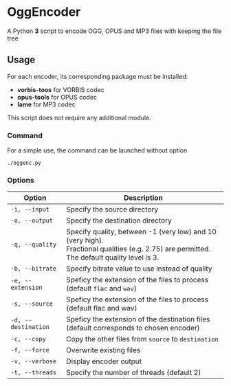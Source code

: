 # OggEncoder
A Python **3** script to encode OGG, OPUS and MP3 files with keeping the file tree

## Usage
For each encoder, its corresponding package must be installed:
- **vorbis-toos** for VORBIS codec
- **opus-tools** for OPUS codec
- **lame** for MP3 codec

This script does not require any additional module.

### Command
For a simple use, the command can be launched without option
```
./oggenc.py
```

### Options
| Option                   | Description                                    |
|--------------------------|------------------------------------------------|
| `-i, --input`       | Specify the source directory                        |
| `-o, --output`      | Specify the destination directory                   |
| `-q, --quality`     | Specify quality, between -1 (very low) and 10 (very high).<br>Fractional qualities (e.g. 2.75) are permitted.<br>The default quality level is 3. |
| `-b, --bitrate`     | Specify bitrate value to use instead of quality     |
| `-e, --extension`   | Speficy the extension of the files to process (default `flac` and `wav`) |
| `-s, --source`      | Speficy the extension of the files to process (default flac and wav) |
| `-d, --destination` | Speficy the extension of the destination files (default corresponds to chosen encoder) |
| `-c, --copy`        | Copy the other files from `source` to `destination` |
| `-f, --force`       | Overwrite existing files                            |
| `-v, --verbose`     | Display encoder output                              |
| `-t, --threads`     | Specify the number of threads (default 2)           |
  

